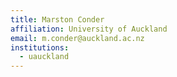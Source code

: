 ```yaml
---
title: Marston Conder
affiliation: University of Auckland
email: m.conder@auckland.ac.nz
institutions:
  - uauckland
---
```

